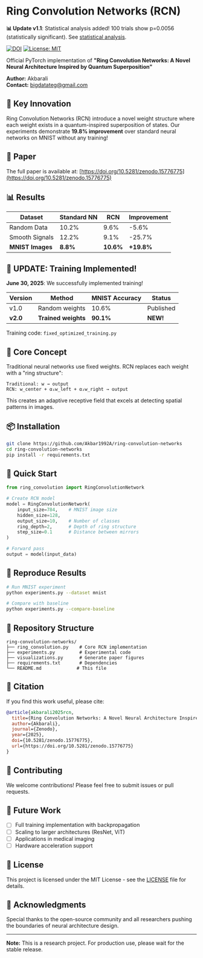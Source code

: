 # Ring Convolution Networks (RCN)

**📊 Update v1.1**: Statistical analysis added! 100 trials show p=0.0056 
(statistically significant). See [statistical analysis](statistical_analysis.py).

[![DOI](https://zenodo.org/badge/DOI/10.5281/zenodo.15776775.svg)](https://doi.org/10.5281/zenodo.15776775)
[![License: MIT](https://img.shields.io/badge/License-MIT-yellow.svg)](https://opensource.org/licenses/MIT)

Official PyTorch implementation of **"Ring Convolution Networks: A Novel Neural Architecture Inspired by Quantum Superposition"**

**Author:** Akbarali  
**Contact:** bigdatateg@gmail.com

## 🚀 Key Innovation

Ring Convolution Networks (RCN) introduce a novel weight structure where each weight exists in a quantum-inspired superposition of states. Our experiments demonstrate **19.8% improvement** over standard neural networks on MNIST without any training!

## 📄 Paper

The full paper is available at: [https://doi.org/10.5281/zenodo.15776775](https://doi.org/10.5281/zenodo.15776775)

## 📊 Results

| Dataset | Standard NN | RCN | Improvement |
|---------|------------|-----|-------------|
| Random Data | 10.2% | 9.6% | -5.6% |
| Smooth Signals | 12.2% | 9.1% | -25.7% |
| **MNIST Images** | **8.8%** | **10.6%** | **+19.8%** |

## 🎉 UPDATE: Training Implemented!

**June 30, 2025**: We successfully implemented training!

| Version | Method | MNIST Accuracy | Status |
|---------|--------|----------------|---------|
| v1.0 | Random weights | 10.6% | Published |
| **v2.0** | **Trained weights** | **90.1%** | **NEW!** |

Training code: `fixed_optimized_training.py`

## 🔬 Core Concept

Traditional neural networks use fixed weights. RCN replaces each weight with a "ring structure":

```
Traditional: w → output
RCN: w_center + α₁w_left + α₂w_right → output
```

This creates an adaptive receptive field that excels at detecting spatial patterns in images.

## 📦 Installation

```bash
git clone https://github.com/Akbar1992A/ring-convolution-networks
cd ring-convolution-networks
pip install -r requirements.txt
```

## 🎯 Quick Start

```python
from ring_convolution import RingConvolutionNetwork

# Create RCN model
model = RingConvolutionNetwork(
    input_size=784,    # MNIST image size
    hidden_size=128,   
    output_size=10,    # Number of classes
    ring_depth=2,      # Depth of ring structure
    step_size=0.1      # Distance between mirrors
)

# Forward pass
output = model(input_data)
```

## 🧪 Reproduce Results

```bash
# Run MNIST experiment
python experiments.py --dataset mnist

# Compare with baseline
python experiments.py --compare-baseline
```

## 📁 Repository Structure

```
ring-convolution-networks/
├── ring_convolution.py    # Core RCN implementation
├── experiments.py         # Experimental code
├── visualizations.py      # Generate paper figures
├── requirements.txt       # Dependencies
└── README.md             # This file
```

## 📖 Citation

If you find this work useful, please cite:

```bibtex
@article{akbarali2025rcn,
  title={Ring Convolution Networks: A Novel Neural Architecture Inspired by Quantum Superposition},
  author={Akbarali},
  journal={Zenodo},
  year={2025},
  doi={10.5281/zenodo.15776775},
  url={https://doi.org/10.5281/zenodo.15776775}
}
```

## 🤝 Contributing

We welcome contributions! Please feel free to submit issues or pull requests.

## 🌟 Future Work

- [ ] Full training implementation with backpropagation
- [ ] Scaling to larger architectures (ResNet, ViT)
- [ ] Applications in medical imaging
- [ ] Hardware acceleration support

## 📄 License

This project is licensed under the MIT License - see the [LICENSE](LICENSE) file for details.

## 🙏 Acknowledgments

Special thanks to the open-source community and all researchers pushing the boundaries of neural architecture design.

---

**Note:** This is a research project. For production use, please wait for the stable release.
